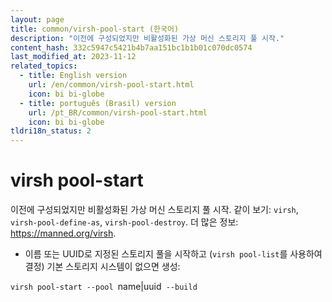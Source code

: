 ```yaml
---
layout: page
title: common/virsh-pool-start (한국어)
description: "이전에 구성되었지만 비활성화된 가상 머신 스토리지 풀 시작."
content_hash: 332c5947c5421b4b7aa151bc1b1b01c070dc0574
last_modified_at: 2023-11-12
related_topics:
  - title: English version
    url: /en/common/virsh-pool-start.html
    icon: bi bi-globe
  - title: português (Brasil) version
    url: /pt_BR/common/virsh-pool-start.html
    icon: bi bi-globe
tldri18n_status: 2
---
```

# virsh pool-start

이전에 구성되었지만 비활성화된 가상 머신 스토리지 풀 시작.
같이 보기: `virsh`, `virsh-pool-define-as`, `virsh-pool-destroy`.
더 많은 정보: <https://manned.org/virsh>.

- 이름 또는 UUID로 지정된 스토리지 풀을 시작하고 (`virsh pool-list`를 사용하여 결정) 기본 스토리지 시스템이 없으면 생성:

`virsh pool-start --pool `<span class="tldr-var badge badge-pill bg-dark-lm bg-white-dm text-white-lm text-dark-dm font-weight-bold">name|uuid</span>` --build`
